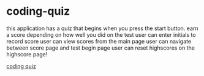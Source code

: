 # coding-quiz

this application has a quiz that begins when you press the start button.
earn a score depending on how well you did on the test
user can enter initials to record score
user can view scores from the main page
user can navigate between score page and test begin page
user can reset highscores on the highscore page!

[coding quiz](https://user-images.githubusercontent.com/114954435/202340534-391f9bf4-5270-459e-a2a9-92f190790503.png)
